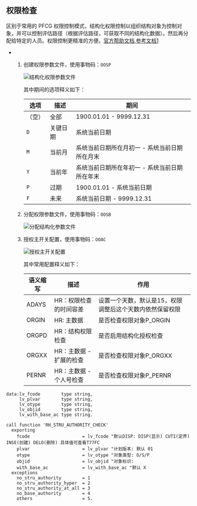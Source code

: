 
## 权限检查

区别于常用的 PFCG 权限控制模式，结构化权限控制以组织结构对象为控制对象，并可以控制评估路径（根据评估路径，可获取不同的结构化数据）。然后再分配给特定的人员。权限控制更精准的方便。[官方帮助文档](https://help.sap.com/docs/SAP_S4HANA_ON-PREMISE/c6c3ffd90792427a9fee1a19df5b0925/6903dd5321e8424de10000000a174cb4.html),[参考文档1](https://blog.csdn.net/ROYHAO/article/details/132556810)

<!-- tabs:start -->

<!-- tab:结构化权限检查 -->

<!-- tabs:start -->

<!-- tab:结构化权限配置 -->

- 1. 创建权限参数文件，使用事物码：`OOSP`

     ![结构化权限参数文件](https://picture-bj.oss-cn-beijing.aliyuncs.com/pciture/0d65da413e3a6e72f345fb80c22b381c.png)

     其中期间的选项释义如下：

     | 选项   | 描述     | 期间                                          |
     | ------ | -------- | --------------------------------------------- |
     | （空） | 全部     | 1900.01.01 - 9999.12.31                       |
     | `D`    | 关键日期 | 系统当前日期                                  |
     | `M`    | 当前月   | 系统当前日期所在月初一 - 系统当前日期所在月末 |
     | `Y`    | 当前年   | 系统当前日期所在年初一 - 系统当前日期所在年末 |
     | `P`    | 过期     | 1900.01.01 - 系统当前日期                     |
     | `F`    | 未来     | 系统当前日期 - 9999.12.31                     |

  2. 分配权限参数文件，使用事物码：`OOSB`

     ![分配结构化参数文件](https://picture-bj.oss-cn-beijing.aliyuncs.com/pciture/af3cc6184e9620742bcbacc17c076d64.png)

  3. 授权主开关配置，使用事物码：`OOAC`

     ![授权主开关配置](https://picture-bj.oss-cn-beijing.aliyuncs.com/pciture/ccd2ac5cc3b05e09e333254582804851.png)

     其中常用配置释义如下：

     | 语义缩写 | 描述                    | 作用                                                     |
     | -------- | ----------------------- | -------------------------------------------------------- |
     | ADAYS    | HR：权限检查的时间容差  | 设置一个天数，默认是15，权限调整后这个天数内依然保留权限 |
     | ORGIN    | HR: 主数据              | 是否检查权限对象P_ORGIN                                  |
     | ORGPD    | HR：结构权限检查        | 是否启用结构化授权检查                                   |
     | ORGXX    | HR：主数据 - 扩展的检查 | 是否检查权限对象P_ORGXX                                  |
     | PERNR    | HR：主数据 - 个人号检查 | 是否检查权限对象P_PERNR                                  |

<!-- tab:结构化权限函数 -->

```abap
data:lv_fcode        type string,
     lv_plvar        type string,
     lv_otype        type string,
     lv_objid        type string,
     lv_with_base_ac type string.

call function 'RH_STRU_AUTHORITY_CHECK'
  exporting
    fcode                    = lv_fcode "默认DISP: DISP(显示) CUTI(定界) INSE(创建) DELO(删除) 具体值可查看T77FC
    plvar                    = lv_plvar "计划版本: 默认 01
    otype                    = lv_otype "对象类型: O/S/P
    objid                    = lv_objid "对象标识:
    with_base_ac             = lv_with_base_ac "默认 X
  exceptions
    no_stru_authority        = 1
    no_stru_authority_hyper  = 2
    no_stru_authority_at_all = 3
    no_base_authority        = 4
    others                   = 5.

```
<!-- tabs:end -->
<!-- tab:PA权限检查 -->

```abap

```

<!-- tabs:end -->
